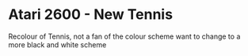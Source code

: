 # Atari 2600 - New Tennis
 Recolour of Tennis, not a fan of the colour scheme want to change to a more black and white scheme

